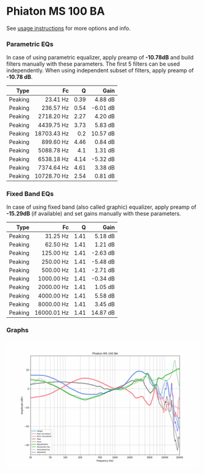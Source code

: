 # Phiaton MS 100 BA
See [usage instructions](https://github.com/jaakkopasanen/AutoEq#usage) for more options and info.

### Parametric EQs
In case of using parametric equalizer, apply preamp of **-10.78dB** and build filters manually
with these parameters. The first 5 filters can be used independently.
When using independent subset of filters, apply preamp of **-10.78 dB**.

| Type    | Fc          |    Q | Gain     |
|--------:|------------:|-----:|---------:|
| Peaking | 23.41 Hz    | 0.39 | 4.88 dB  |
| Peaking | 236.57 Hz   | 0.54 | -6.01 dB |
| Peaking | 2718.20 Hz  | 2.27 | 4.20 dB  |
| Peaking | 4439.75 Hz  | 3.73 | 5.83 dB  |
| Peaking | 18703.43 Hz | 0.2  | 10.57 dB |
| Peaking | 899.60 Hz   | 4.46 | 0.84 dB  |
| Peaking | 5088.78 Hz  | 4.1  | 1.31 dB  |
| Peaking | 6538.18 Hz  | 4.14 | -5.32 dB |
| Peaking | 7374.64 Hz  | 4.61 | 3.38 dB  |
| Peaking | 10728.70 Hz | 2.54 | 0.81 dB  |

### Fixed Band EQs
In case of using fixed band (also called graphic) equalizer, apply preamp of **-15.29dB**
(if available) and set gains manually with these parameters.

| Type    | Fc          |    Q | Gain     |
|--------:|------------:|-----:|---------:|
| Peaking | 31.25 Hz    | 1.41 | 5.18 dB  |
| Peaking | 62.50 Hz    | 1.41 | 1.21 dB  |
| Peaking | 125.00 Hz   | 1.41 | -2.63 dB |
| Peaking | 250.00 Hz   | 1.41 | -5.48 dB |
| Peaking | 500.00 Hz   | 1.41 | -2.71 dB |
| Peaking | 1000.00 Hz  | 1.41 | -0.34 dB |
| Peaking | 2000.00 Hz  | 1.41 | 1.05 dB  |
| Peaking | 4000.00 Hz  | 1.41 | 5.58 dB  |
| Peaking | 8000.00 Hz  | 1.41 | 3.45 dB  |
| Peaking | 16000.01 Hz | 1.41 | 14.87 dB |

### Graphs
![](./Phiaton%20MS%20100%20BA.png)